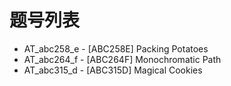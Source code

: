 # 题号列表

- AT_abc258_e - [ABC258E] Packing Potatoes
- AT_abc264_f - [ABC264F] Monochromatic Path
- AT_abc315_d - [ABC315D] Magical Cookies
